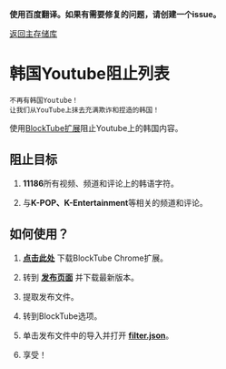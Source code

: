 **使用百度翻译。如果有需要修复的问题，请创建一个issue。**

[返回主存储库](https://github.com/nijikasaiko/South-Korea-Youtube-Blocklist)


# 韩国Youtube阻止列表

```
不再有韩国Youtube！
让我们从YouTube上抹去充满欺诈和捏造的韩国！
```

使用[BlockTube扩展](https://github.com/amitbl/blocktube)阻止Youtube上的韩国内容。


## 阻止目标

1. **11186**所有视频、频道和评论上的韩语字符。

2. 与**K-POP、K-Entertainment**等相关的频道和评论。


## 如何使用？

1. **[点击此处](https://chrome.google.com/webstore/detail/blocktube/bbeaicapbccfllodepmimpkgecanonai)** 下载BlockTube Chrome扩展。


2. 转到 **[发布页面](https://github.com/nijikasaiko/South-Korea-Youtube-Blocklist/releases)** 并下载最新版本。


3. 提取发布文件。


4. 转到BlockTube选项。


5. 单击发布文件中的导入并打开 **[filter.json](./filter.json)**。


6. 享受！
